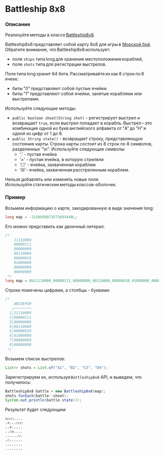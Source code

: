 # Battleship 8x8

### Описание 
Реализуйте методы в классе [Battleship8x8](src/main/java/com/epam/rd/autotasks/Battleship8x8.java).

Battleship8x8 представляет собой карту 8x8 для игры в [Морской бой](https://ru.wikipedia.org/wiki/Морской_бой_(игра)).
Обратите внимание, что Battleship8x8 использует: 
- поле `ships` типа long для хранения местоположения кораблей,
- поле `shots` типа для регистрации выстрелов.

Поле типа long хранит 64 бита. Рассматривайте их как 8 строк по 8 ячеек: 
- биты "0" представляют собой пустые ячейки  
- биты "1" представляют собой ячейки, занятые кораблями или выстрелами.

Используйте следующие методы:  
- `public boolean shoot(String shot)` - регистрирует выстрел и возвращает `true`, если выстрел попадает в корабль. Выстрел – это комбинация одной из букв английского алфавита от "А" до "H" и одной из цифр от 1 до 8.
- `public String state()` - возвращает строку, представляющую состояние карты. Строка карты состоит из 8 строк по 8 символов, разделенных "\n". Используйте следующие символы:   
  - '.' - пустая ячейка 
  - '×' - пустая ячейка, в которую стреляли 
  - '☐' - ячейка, захваченная кораблем 
  - '☒'-  ячейка, захваченная расстрелянным кораблем. 

Нельзя добавлять или изменять новые поля.
Используйте статические методы классов-оболочек.

### Пример 
Возьмем информацию о карте, закодированную в виде значения long: 
```java
long map = -1150950973573693440L;
```
Его можно представить как двоичный литерал:
```java
/*
    11110000
    00000111
    00000000
    00110000
    00000010
    01000000
    00000000
    00000000
 */
long map = 0b11110000_00000111_00000000_00110000_00000010_01000000_00000000_00000000L;
```
Строки помечены цифрами, а столбцы - буквами: 
```java
/*
    ABCDEFGH
   ┌────────
  1│11110000
  2│00000111
  3│00000000
  4│00110000
  5│00000010
  6│01000000
  7│00000000
  8│00000000
 */
```
Возьмем список выстрелов: 
```java
List<> shots = List.of("A1", "B2", "C3", "D4");
```
Зарегистрируем их, используя `Battleship8x8` API, и выведем, что получилось:
```java
Battleship8x8 battle = new Battleship8x8(map);
shots.forEach(battle::shoot);
System.out.println(battle.state());
```
Результат будет следующим:
```
☒☐☐☐....
.×...☐☐☐
..×.....
..☐☒....
......☐.
.☐......
........
........
```

